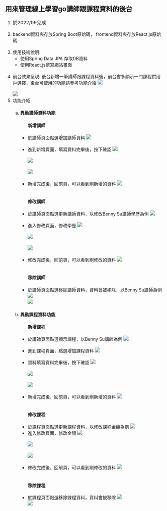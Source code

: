<body>
    <div>
        <h2>用來管理線上學習go講師跟課程資料的後台</h2>
    </div>
    <ol>
        <li>
            <span style="margin-right: 20px; font-size: 15px; font-weight: normal;">於2022/09完成</span>
        </li>
        <br>
        <li>
            backend資料夾存放Spring Boot原始碼， frontend資料夾存放React.js原始碼
        </li>
        <br>
        <li>
            使用技術說明:
            <ul>
                <li>使用Spring Data JPA 存取DB資料</li>
                <li>使用React.js撰寫網站畫面</li>
            </ul>
        </li>
        <br>
        <li>
            前台效果呈現: 後台新增一筆講師跟課程資料後，前台會多顯示一門課程供用戶選擇，後台可使用的功能請參考功能介紹
            <img src="https://github.com/brianchen712/ecommerce-data/blob/master/screenshot/ecommerceProjectResult2.png">
            <br><br>
            <img src="https://github.com/brianchen712/ecommerce-data/blob/master/screenshot/ecommerceProjectResult3.png">
        </li>
        <li>
            功能介紹: 
            <ol type="a">
                <li>
                    <h4>異動講師資料功能</h4>
                    <ul>
                        <h4>新增講師</h4>
                        <li>
                            於講師頁面點選增加講師資料
                            <img src="https://github.com/brianchen712/ecommerce-data/blob/master/screenshot/addInstructor1.png">
                        </li>
                        <br>
                        <li>
                            進到新增頁面，填寫資料完畢後，按下確認
                            <img src="https://github.com/brianchen712/ecommerce-data/blob/master/screenshot/addInstructor2.png">
                            <br><br>
                            <img src="https://github.com/brianchen712/ecommerce-data/blob/master/screenshot/addInstructor3.png">
                            <br><br>
                            <img src="https://github.com/brianchen712/ecommerce-data/blob/master/screenshot/addInstructor4.png">
                        </li>
                        <br>
                        <li>
                            新增完成後，回前頁，可以看到剛新增的資料
                            <img src="https://github.com/brianchen712/ecommerce-data/blob/master/screenshot/addInstructor5.png">
                        </li>
                        <br>
                        <h4>修改講師</h4>
                        <li>
                            於講師頁面點選更新講師資料，以修改Benny Su講師學歷為例
                            <img src="https://github.com/brianchen712/ecommerce-data/blob/master/screenshot/updateInstructor1.png">
                        </li>
                        <br>
                        <li>
                            進入修改頁面，修改學歷
                            <img src="https://github.com/brianchen712/ecommerce-data/blob/master/screenshot/updateInstructor2.png">
                            <br><br>
                            <img src="https://github.com/brianchen712/ecommerce-data/blob/master/screenshot/updateInstructor3.png">
                            <br><br>
                            <img src="https://github.com/brianchen712/ecommerce-data/blob/master/screenshot/updateInstructor4.png">
                        </li>
                        <br>
                        <li>
                            修改完成後，回前頁，可以看到剛修改的資料
                            <img src="https://github.com/brianchen712/ecommerce-data/blob/master/screenshot/updateInstructor5.png">
                        </li>
                        <br>
                        <h4>移除講師</h4>
                        <li>
                            於講師頁面點選移除講師資料，資料會被移除，以Benny Su講師為例
                            <img src="https://github.com/brianchen712/ecommerce-data/blob/master/screenshot/removeInstructor1.png">
                            <br>
                            <img src="https://github.com/brianchen712/ecommerce-data/blob/master/screenshot/removeInstructor2.png">
                        </li>
                    </ul>
                </li>
                <li>
                    <h4>異動課程資料功能</h4>
                    <ul>
                        <h4>新增課程</h4>
                        <li>
                            於講師頁面點選顯示課程，以Benny Su講師為例
                            <img src="https://github.com/brianchen712/ecommerce-data/blob/master/screenshot/addCourse1.png">
                        </li>
                        <br>
                        <li>
                            進到課程頁面，點選增加課程資料
                            <img src="https://github.com/brianchen712/ecommerce-data/blob/master/screenshot/addCourse2.png">
                        </li>
                        <br>
                        <li>
                            資料填寫資料完畢後，按下確認
                            <img src="https://github.com/brianchen712/ecommerce-data/blob/master/screenshot/addCourse3.png">
                            <br><br>
                            <img src="https://github.com/brianchen712/ecommerce-data/blob/master/screenshot/addCourse4.png">
                            <br><br>
                            <img src="https://github.com/brianchen712/ecommerce-data/blob/master/screenshot/addCourse5.png">
                        </li>
                        <br>
                        <li>
                            新增完成後，回前頁，可以看到剛新增的資料
                            <img src="https://github.com/brianchen712/ecommerce-data/blob/master/screenshot/addCourse6.png">
                        </li>
                        <br>
                        <h4>修改課程</h4>
                        <li>
                            於課程頁面點選更新課程資料，以修改課程金額為例
                            <img src="https://github.com/brianchen712/ecommerce-data/blob/master/screenshot/updateCourse1.png">
                        </li>
                        <li>
                            進入修改頁面，修改金額
                            <img src="https://github.com/brianchen712/ecommerce-data/blob/master/screenshot/updateCourse2.png">
                            <br><br>
                            <img src="https://github.com/brianchen712/ecommerce-data/blob/master/screenshot/updateCourse3.png">
                            <br><br>
                            <img src="https://github.com/brianchen712/ecommerce-data/blob/master/screenshot/updateCourse4.png">
                        </li>
                        <br>
                        <li>
                            修改完成後，回前頁，可以看到剛修改的資料
                            <img src="https://github.com/brianchen712/ecommerce-data/blob/master/screenshot/updateCourse5.png">
                        </li>
                        <br>
                        <h4>移除課程</h4>
                        <li>
                            於課程頁面點選移除課程資料，資料會被移除
                            <img src="https://github.com/brianchen712/ecommerce-data/blob/master/screenshot/removeCourse1.png">
                            <br>
                            <img src="https://github.com/brianchen712/ecommerce-data/blob/master/screenshot/removeCourse2.png">
                        </li>
                    </ul>
                </li>
            </ol>
        </li>
    </ol>
</body>
